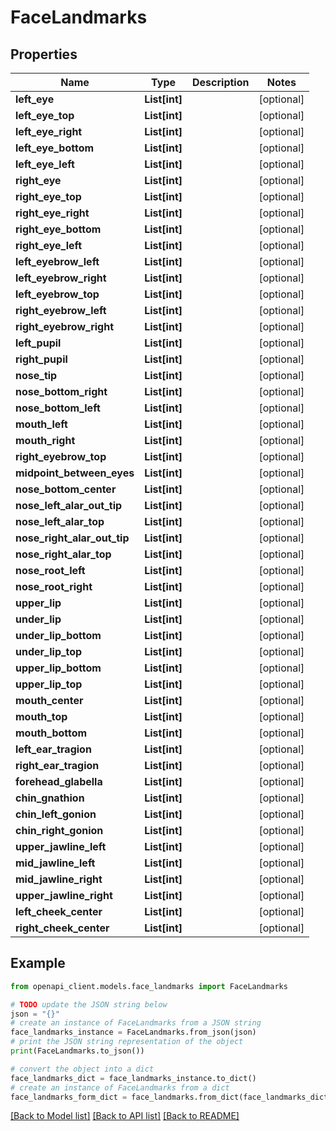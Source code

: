 # FaceLandmarks


## Properties

Name | Type | Description | Notes
------------ | ------------- | ------------- | -------------
**left_eye** | **List[int]** |  | [optional] 
**left_eye_top** | **List[int]** |  | [optional] 
**left_eye_right** | **List[int]** |  | [optional] 
**left_eye_bottom** | **List[int]** |  | [optional] 
**left_eye_left** | **List[int]** |  | [optional] 
**right_eye** | **List[int]** |  | [optional] 
**right_eye_top** | **List[int]** |  | [optional] 
**right_eye_right** | **List[int]** |  | [optional] 
**right_eye_bottom** | **List[int]** |  | [optional] 
**right_eye_left** | **List[int]** |  | [optional] 
**left_eyebrow_left** | **List[int]** |  | [optional] 
**left_eyebrow_right** | **List[int]** |  | [optional] 
**left_eyebrow_top** | **List[int]** |  | [optional] 
**right_eyebrow_left** | **List[int]** |  | [optional] 
**right_eyebrow_right** | **List[int]** |  | [optional] 
**left_pupil** | **List[int]** |  | [optional] 
**right_pupil** | **List[int]** |  | [optional] 
**nose_tip** | **List[int]** |  | [optional] 
**nose_bottom_right** | **List[int]** |  | [optional] 
**nose_bottom_left** | **List[int]** |  | [optional] 
**mouth_left** | **List[int]** |  | [optional] 
**mouth_right** | **List[int]** |  | [optional] 
**right_eyebrow_top** | **List[int]** |  | [optional] 
**midpoint_between_eyes** | **List[int]** |  | [optional] 
**nose_bottom_center** | **List[int]** |  | [optional] 
**nose_left_alar_out_tip** | **List[int]** |  | [optional] 
**nose_left_alar_top** | **List[int]** |  | [optional] 
**nose_right_alar_out_tip** | **List[int]** |  | [optional] 
**nose_right_alar_top** | **List[int]** |  | [optional] 
**nose_root_left** | **List[int]** |  | [optional] 
**nose_root_right** | **List[int]** |  | [optional] 
**upper_lip** | **List[int]** |  | [optional] 
**under_lip** | **List[int]** |  | [optional] 
**under_lip_bottom** | **List[int]** |  | [optional] 
**under_lip_top** | **List[int]** |  | [optional] 
**upper_lip_bottom** | **List[int]** |  | [optional] 
**upper_lip_top** | **List[int]** |  | [optional] 
**mouth_center** | **List[int]** |  | [optional] 
**mouth_top** | **List[int]** |  | [optional] 
**mouth_bottom** | **List[int]** |  | [optional] 
**left_ear_tragion** | **List[int]** |  | [optional] 
**right_ear_tragion** | **List[int]** |  | [optional] 
**forehead_glabella** | **List[int]** |  | [optional] 
**chin_gnathion** | **List[int]** |  | [optional] 
**chin_left_gonion** | **List[int]** |  | [optional] 
**chin_right_gonion** | **List[int]** |  | [optional] 
**upper_jawline_left** | **List[int]** |  | [optional] 
**mid_jawline_left** | **List[int]** |  | [optional] 
**mid_jawline_right** | **List[int]** |  | [optional] 
**upper_jawline_right** | **List[int]** |  | [optional] 
**left_cheek_center** | **List[int]** |  | [optional] 
**right_cheek_center** | **List[int]** |  | [optional] 

## Example

```python
from openapi_client.models.face_landmarks import FaceLandmarks

# TODO update the JSON string below
json = "{}"
# create an instance of FaceLandmarks from a JSON string
face_landmarks_instance = FaceLandmarks.from_json(json)
# print the JSON string representation of the object
print(FaceLandmarks.to_json())

# convert the object into a dict
face_landmarks_dict = face_landmarks_instance.to_dict()
# create an instance of FaceLandmarks from a dict
face_landmarks_form_dict = face_landmarks.from_dict(face_landmarks_dict)
```
[[Back to Model list]](../README.md#documentation-for-models) [[Back to API list]](../README.md#documentation-for-api-endpoints) [[Back to README]](../README.md)


